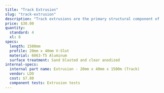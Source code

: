 ```yaml
---
title: "Track Extrusion"
slug: "track-extrusion"
description: "Track extrusions are the primary structural component of the tracks sub-assembly. They can be combined end-to-end in order to create longer tracks. The gantry v-wheels roll along the track extrusions, allowing FarmBot to move in the x-direction."
price: $30.00
quantity:
  standard: 4
  xl: 8
specs:
  length: 1500mm
  profile: 20mm x 40mm V-Slot
  material: 6063-T5 Aluminum
  surface treatment: Sand blasted and clear anodized
internal-specs:
  internal part name: Extrusion - 20mm x 40mm x 1500m (Track)
  vendor: LDO
  cost: $7.80
  component tests: Extrusion tests
---
```

